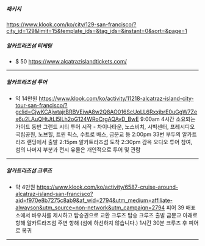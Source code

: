 ##### 패키지
https://www.klook.com/ko/city/129-san-francisco/?city_id=129&limit=15&template_ids=&tag_ids=&instant=0&sort=&page=1


##### 알카트라즈섬 티케팅
- $ 50
https://www.alcatrazislandtickets.com/

---
##### 알카트라즈섬 투어
 - 약 14만원
https://www.klook.com/ko/activity/11218-alcatraz-island-city-tour-san-francisco/?gclid=CjwKCAjwtajrBRBVEiwA8w2Q8AO016ScUoLL6RxxjbrE0uGgW7Zex6u2LAuQHtJtLl5lLh2oG124WRoCrgAQAvD_BwE
9:00am 4시간 소요되는 가이드 동반 그랜드 시티 투어 시작 - 차이나타운, 노스비치, 시빅센터, 프레시디오 국립공원, 노브힐, 트윈 픽스, 수트로 배스, 금문교 등
2:00pm 33번 부두의 알카트라즈 랜딩에서 출발
2:15pm 알카트라즈섬 도착
2:30pm 감옥 오디오 투어 참여, 섬의 나머지 부분과 전시 유물은 개인적으로 투어 및 관람

---

##### 알카트라즈섬  크루즈 
- 약 4만원
https://www.klook.com/ko/activity/6587-cruise-around-alcatraz-island-san-francisco?aid=f970e8b7275c8ab9&af_wid=2794&utm_medium=affiliate-alwayson&utm_source=non-network&utm_campaign=2794
피어 39 매표소에서 바우처를 제시하고 탑승권으로 교환
크루즈 탑승
크루즈 출발
금문교 아래로 항해
알카트라즈섬 주변 항해 (섬에 하선하지 않습니다.)
1시간 30분 크루즈 후 피어로 복귀

---